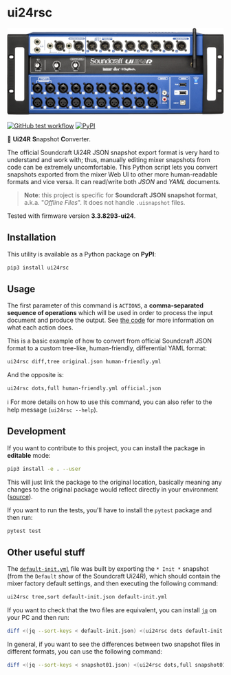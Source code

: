 # ui24rsc

![device](device.png)

[![GitHub test workflow](https://img.shields.io/github/actions/workflow/status/dmotte/ui24rsc/test.yml?branch=main&logo=github&label=test&style=flat-square)](https://github.com/dmotte/ui24rsc/actions)
[![PyPI](https://img.shields.io/pypi/v/ui24rsc?logo=python&style=flat-square)](https://pypi.org/project/ui24rsc/)

:snake: **Ui24R** **S**napshot **C**onverter.

The official Soundcraft Ui24R JSON snapshot export format is very hard to understand and work with; thus, manually editing mixer snapshots from code can be extremely uncomfortable. This Python script lets you convert snapshots exported from the mixer Web UI to other more human-readable formats and vice versa. It can read/write both _JSON_ and _YAML_ documents.

> **Note**: this project is specific for **Soundcraft JSON snapshot format**, a.k.a. "_Offline Files_". It does not handle `.uisnapshot` files.

Tested with firmware version **3.3.8293-ui24**.

## Installation

This utility is available as a Python package on **PyPI**:

```bash
pip3 install ui24rsc
```

## Usage

The first parameter of this command is `ACTIONS`, a **comma-separated sequence of operations** which will be used in order to process the input document and produce the output. See [the code](ui24rsc/cli.py) for more information on what each action does.

This is a basic example of how to convert from official Soundcraft JSON format to a custom tree-like, human-friendly, differential YAML format:

```bash
ui24rsc diff,tree original.json human-friendly.yml
```

And the opposite is:

```bash
ui24rsc dots,full human-friendly.yml official.json
```

:information_source: For more details on how to use this command, you can also refer to the help message (`ui24rsc --help`).

## Development

If you want to contribute to this project, you can install the package in **editable** mode:

```bash
pip3 install -e . --user
```

This will just link the package to the original location, basically meaning any changes to the original package would reflect directly in your environment ([source](https://stackoverflow.com/a/35064498)).

If you want to run the tests, you'll have to install the `pytest` package and then run:

```bash
pytest test
```

## Other useful stuff

The [`default-init.yml`](ui24rsc/default-init.yml) file was built by exporting the `* Init *` snapshot (from the `Default` show of the Soundcraft Ui24R), which should contain the mixer factory default settings, and then executing the following command:

```bash
ui24rsc tree,sort default-init.json default-init.yml
```

If you want to check that the two files are equivalent, you can install [`jq`](https://stedolan.github.io/jq/) on your PC and then run:

```bash
diff <(jq --sort-keys < default-init.json) <(ui24rsc dots default-init.yml | jq --sort-keys)
```

In general, if you want to see the differences between two snapshot files in different formats, you can use the following command:

```bash
diff <(jq --sort-keys < snapshot01.json) <(ui24rsc dots,full snapshot01.yml | jq --sort-keys)
```
